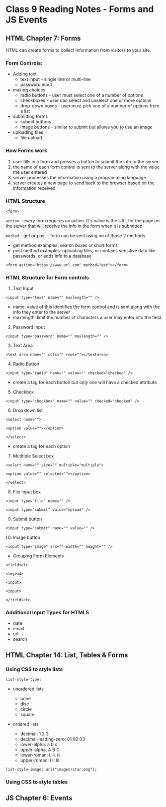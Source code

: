 # Class 9 Reading Notes - Forms and JS Events

## HTML Chapter 7: Forms

HTML can create forms to collect information from visitors to your site. 


### Form Controls:
- Adding text
  - text input - single line or multi-line
  - password input
- making choices
  - radio buttons - user must select one of a number of options
  - checkboxes - user can select and unselect one or more options
  - drop-down boxes - user must pick one of a number of options from a list
- submitting forms
  - submit buttons
  - image buttons - similar to submit but allows you to use an image 
- uploading files
  - file upload


### How Forms work

1. user fills in a form and presses a button to submit the info to the server
2. the name of each form control is sent to the server along with the value the user entered
3. server processes the information using a programming language
4. server creates a new page to send back to the browser based on the information received


### HTML Structure

`<form>`

`action` - every form requires an action. It's value is the URL for the page on the server that will receive the info in the form when it is submitted

`method` - get or post - form can be sent using on of those 2 methods

- get method examples: search boxes or short forms
- post method examples: uploading files, or contains sensitive data like passwords, or adds info to a database


`<form action="https://www.url.com" method="get"></form>`


### HTML Structure for Form controls

1. Text Input

`<input type="text" name="" maxlength="" />`

- name: value of this identifies the form control and is sent along with the info they enter to the server
- maxlength: limit the number of characters a user may enter into the field

2. Password Input

`<input type="password" name="" maxlength="" />`

3. Text Area

`<text area name="" cols="" rows=""></textarea>`

4. Radio Button

`<input type="radio" name="" value="" checked="checked" />`

- create a tag for each button but only one will have a checked attribute

5. Checkbox

`<input type="checkbox" name="" value="" checked="checked" />`

6. Drop down list

`<select name="">`

`<option value=""></option>`

`</select>`

- create a tag for each option

7. Mutltiple Select box

`<select name="" size="" multiple="multiple">`

`<option value="" selected=""></option>`

`</select>`

8. File Input box

`<input type="file" name="" />`

`<input type="submit" value="upload" />`

9. Submit button

`<input type="submit" name="" value="" />`

10. Image button

`<input type="image" src="" width="" height="" />`


- Grouping Form Elements

`<fieldset>`

`<legend>`

`<input>`

`<input>`

`</fieldset>`

### Additional Input Types for HTML5

- date 
- email 
- url
- search


## HTML Chapter 14: List, Tables & Forms

### Using CSS to style lists

`list-style-type:`


- unordered lists
  - none
  - disc
  - circle
  - square

- ordered lists
  - decimal:  1 2 3
  - decimal-leading-zero: 01 02 03
  - lower-alpha: a b c
  - upper-alpha: A B C
  - lower-roman: i. ii. iii.
  - upper-roman: I II III


`list-style-image: url("images/star.png");`


### Using CSS to style tables








## JS Chapter 6: Events